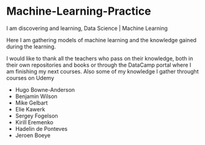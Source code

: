 # Machine-Learning-Practice
I am discovering and learning, Data Science | Machine Learning

Here I am gathering models of machine learning and the knowledge gained during the learning.

I would like to thank all the teachers who pass on their knowledge, both in their own repositories and books or through the DataCamp portal where I am finishing my next courses. Also some of my knowledge I gather throught courses on Udemy
- Hugo Bowne-Anderson
- Benjamin Wilson
- Mike Gelbart
- Elie Kawerk
- Sergey Fogelson
- Kirill Eremenko
- Hadelin de Ponteves
- Jeroen Boeye
